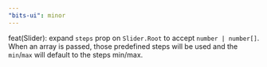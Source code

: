 ```yaml
---
"bits-ui": minor
---
```


feat(Slider): expand `steps` prop on `Slider.Root` to accept `number | number[]`. When an array is passed, those predefined steps will be used and the `min`/`max` will default to the steps min/max.
